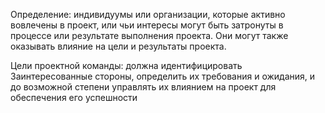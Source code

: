 Определение: индивидуумы или организации, которые активно вовлечены в проект, или чьи
интересы могут быть затронуты в процессе или результате выполнения проекта. Они могут также оказывать влияние на цели и результаты проекта.

Цели проектной команды: должна идентифицировать Заинтересованные стороны,
определить их требования и ожидания, и до возможной степени управлять их влиянием на
проект для обеспечения его успешности
